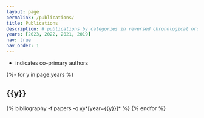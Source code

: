 ```yaml
---
layout: page
permalink: /publications/
title: Publications
description: # publications by categories in reversed chronological order. generated by jekyll-scholar.
years: [2023, 2022, 2021, 2019]
nav: true
nav_order: 1
---
```

<!-- _pages/publications.md -->
* indicates co-primary authors

<div class="publications">
{%- for y in page.years %}
  <h2 class="year">{{y}}</h2>
  {% bibliography -f papers -q @*[year={{y}}]* %}
{% endfor %}

</div>
